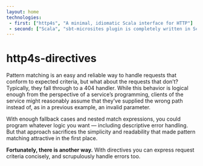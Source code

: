 ```yaml
---
layout: home
technologies:
 - first: ["http4s", "A minimal, idiomatic Scala interface for HTTP"]
 - second: ["Scala", "sbt-microsites plugin is completely written in Scala"]
---
```


# http4s-directives


Pattern matching is an easy and reliable way to handle requests that conform 
to expected criteria, but what about the requests that don’t? Typically, 
they fall through to a 404 handler. While this behavior is logical enough 
from the perspective of a service’s programming, clients of the service might 
reasonably assume that they’ve supplied the wrong path instead of, as in a 
previous example, an invalid parameter.

With enough fallback cases and nested match expressions, you could program 
whatever logic you want — including descriptive error handling. But that 
approach sacrifices the simplicity and readability that made pattern matching 
attractive in the first place.


**Fortunately, there is another way.** With directives you can express request 
criteria concisely, and scrupulously handle errors too.